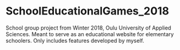 # SchoolEducationalGames_2018
School group project from Winter 2018, Oulu University of Applied Sciences. Meant to serve as an educational website for elementary schoolers. Only includes features developed by myself.
